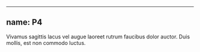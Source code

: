 
---
name: P4
---
<p class="p-4">Vivamus sagittis lacus vel augue laoreet rutrum faucibus dolor auctor. Duis mollis, est non commodo luctus.</p>